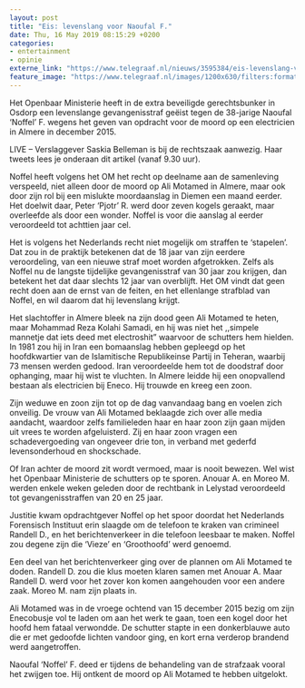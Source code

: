 ```yaml
---
layout: post
title: "Eis: levenslang voor Naoufal F."
date: Thu, 16 May 2019 08:15:29 +0200
categories: 
- entertainment 
- opinie 
externe_link: "https://www.telegraaf.nl/nieuws/3595384/eis-levenslang-voor-naoufal-f"
feature_image: "https://www.telegraaf.nl/images/1200x630/filters:format(jpeg):quality(80)/cdn-kiosk-api.telegraaf.nl/34884d8e-77c8-11e9-b92a-02d2fb1aa1d7.jpg"
---
```


<p class="intro">Het Openbaar Ministerie heeft in de extra beveiligde gerechtsbunker in Osdorp een levenslange gevangenisstraf geëist tegen de 38-jarige Naoufal ‘Noffel’ F. wegens het geven van opdracht voor de moord op een electricien in Almere in december 2015.</p> <p>LIVE – Verslaggever Saskia Belleman is bij de rechtszaak aanwezig. Haar tweets lees je onderaan dit artikel (vanaf 9.30 uur).</p><p>Noffel heeft volgens het OM het recht op deelname aan de samenleving verspeeld, niet alleen door de moord op Ali Motamed in Almere, maar ook door zijn rol bij een mislukte moordaanslag in Diemen een maand eerder. Het doelwit daar, Peter ‘Pjotr’ R. werd door zeven kogels geraakt, maar overleefde als door een wonder. Noffel is voor die aanslag al eerder veroordeeld tot achttien jaar cel.</p><p>Het is volgens het Nederlands recht niet mogelijk om straffen te ‘stapelen’. Dat zou in de praktijk betekenen dat de 18 jaar van zijn eerdere veroordeling, van een nieuwe straf moet worden afgetrokken. Zelfs als Noffel nu de langste tijdelijke gevangenisstraf van 30 jaar zou krijgen, dan betekent het dat daar slechts 12 jaar van overblijft. Het OM vindt dat geen recht doen aan de ernst van de feiten, en het ellenlange strafblad van Noffel, en wil daarom dat hij levenslang krijgt.</p><p>Het slachtoffer in Almere bleek na zijn dood geen Ali Motamed te heten, maar Mohammad Reza Kolahi Samadi, en hij was niet het ,,simpele mannetje dat iets deed met electroshit” waarvoor de schutters hem hielden. In 1981 zou hij in Iran een bomaanslag hebben gepleegd op het hoofdkwartier van de Islamitische Republikeinse Partij in Teheran, waarbij 73 mensen werden gedood. Iran veroordeelde hem tot de doodstraf door ophanging, maar hij wist te vluchten. In Almere leidde hij een onopvallend bestaan als electricien bij Eneco. Hij trouwde en kreeg een zoon.</p><p>Zijn weduwe en zoon zijn tot op de dag vanvandaag bang en voelen zich onveilig. De vrouw van Ali Motamed beklaagde zich over alle media aandacht, waardoor zelfs familieleden haar en haar zoon zijn gaan mijden uit vrees te worden afgeluisterd. Zij en haar zoon vragen een schadevergoeding van ongeveer drie ton, in verband met gederfd levensonderhoud en shockschade.</p><p>Of Iran achter de moord zit wordt vermoed, maar is nooit bewezen. Wel wist het Openbaar Ministerie de schutters op te sporen. Anouar A. en Moreo M. werden enkele weken geleden door de rechtbank in Lelystad veroordeeld tot gevangenisstraffen van 20 en 25 jaar.</p><p>Justitie kwam opdrachtgever Noffel op het spoor doordat het Nederlands Forensisch Instituut erin slaagde om de telefoon te kraken van crimineel Randell D., en het berichtenverkeer in die telefoon leesbaar te maken. Noffel zou degene zijn die ‘Vieze’ en ‘Groothoofd’ werd genoemd.</p><p>Een deel van het berichtenverkeer ging over de plannen om Ali Motamed te doden. Randell D. zou die klus moeten klaren samen met Anouar A. Maar Randell D. werd voor het zover kon komen aangehouden voor een andere zaak. Moreo M. nam zijn plaats in.</p><p>Ali Motamed was in de vroege ochtend van 15 december 2015 bezig om zijn Enecobusje vol te laden om aan het werk te gaan, toen een kogel door het hoofd hem fataal verwondde. De schutter stapte in een donkerblauwe auto die er met gedoofde lichten vandoor ging, en kort erna verderop brandend werd aangetroffen.</p><p>Naoufal ‘Noffel’ F. deed er tijdens de behandeling van de strafzaak vooral het zwijgen toe. Hij ontkent de moord op Ali Motamed te hebben uitgelokt.</p>
